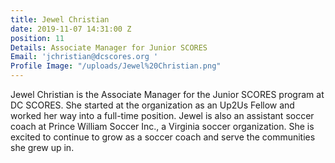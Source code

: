 ```yaml
---
title: Jewel Christian
date: 2019-11-07 14:31:00 Z
position: 11
Details: Associate Manager for Junior SCORES
Email: 'jchristian@dcscores.org '
Profile Image: "/uploads/Jewel%20Christian.png"
---
```


Jewel Christian is the Associate Manager for the Junior SCORES program at DC SCORES. She started at the organization as an Up2Us Fellow and worked her way into a full-time position. Jewel is also an assistant soccer coach at Prince William Soccer Inc., a Virginia soccer organization. She is excited to continue to grow as a soccer coach and serve the communities she grew up in.